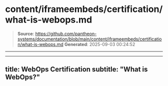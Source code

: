 # content/iframeembeds/certification/what-is-webops.md

> **Source**: https://github.com/pantheon-systems/documentation/blob/main/content/iframeembeds/certification/what-is-webops.md
> **Generated**: 2025-09-03 00:24:52

---

---
title: WebOps Certification
subtitle: "What is WebOps?"
---

<Partial file="certification-guide/what-is-webops.md" />
